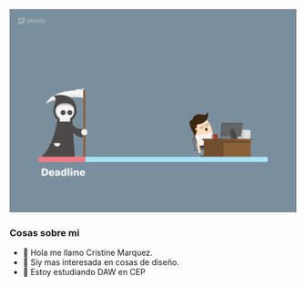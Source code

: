 ![](https://github.com/CristineMar/CristineMar/blob/main/funny.gif)


### Cosas sobre mi

- 👋 Hola me llamo Cristine Marquez.
- 👀 Siy mas interesada en cosas de diseño.
- 🌱 Estoy estudiando DAW en CEP
